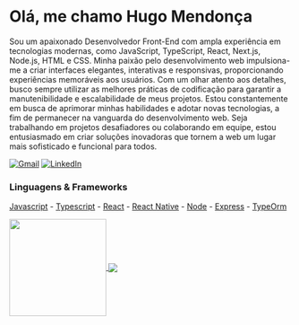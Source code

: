 

<h1>Olá, me chamo Hugo Mendonça</h1>

Sou um apaixonado Desenvolvedor Front-End com ampla experiência em tecnologias modernas, como JavaScript, TypeScript, React, Next.js, Node.js, HTML e CSS. Minha paixão pelo desenvolvimento web impulsiona-me a criar interfaces elegantes, interativas e responsivas, proporcionando experiências memoráveis aos usuários. Com um olhar atento aos detalhes, busco sempre utilizar as melhores práticas de codificação para garantir a manutenibilidade e escalabilidade de meus projetos. Estou constantemente em busca de aprimorar minhas habilidades e adotar novas tecnologias, a fim de permanecer na vanguarda do desenvolvimento web. Seja trabalhando em projetos desafiadores ou colaborando em equipe, estou entusiasmado em criar soluções inovadoras que tornem a web um lugar mais sofisticado e funcional para todos.

<a href="mailto:hugomendonca9@gmail.com"><img alt="Gmail" src="https://img.shields.io/badge/Email-D14836?style=for-the-badge&logo=gmail&logoColor=white" /></a>
<a href="https://www.linkedin.com/in/hugo-mendon%C3%A7a-dev/"><img alt="LinkedIn" src="https://img.shields.io/badge/linkedin%20-%230077B5.svg?&style=for-the-badge&logo=linkedin&logoColor=white"/></a>

### Linguagens & Frameworks

 [Javascript](https://github.com/airbnb/javascript) - [Typescript](https://github.com/microsoft/TypeScript) - [React](https://github.com/facebook/react) - [React Native](https://github.com/facebook/react-native) - [Node](https://github.com/nodejs/node) - [Express](https://github.com/expressjs/express) - [TypeOrm](https://github.com/typeorm/typeorm)
 
<div display="flex" flex-wrap="wrap">
<a href="https://github.com/hugomendonca98/hugomendonca98">
  <img align="center" height="173em" src="https://github-readme-stats.vercel.app/api?username=hugomendonca98&show_icons=true&theme=tokyonight" />
</a>
<a href="https://github.com/hugomendonca98/hugomendonca98">
  <img align="center" src="https://github-readme-stats.vercel.app/api/top-langs/?username=hugomendonca98&hide=objective-c,less&layout=compact&theme=tokyonight&&exclude_repo=E_commerce_node,LoginCreateUser-node-ejs" />
</a>
</div>






